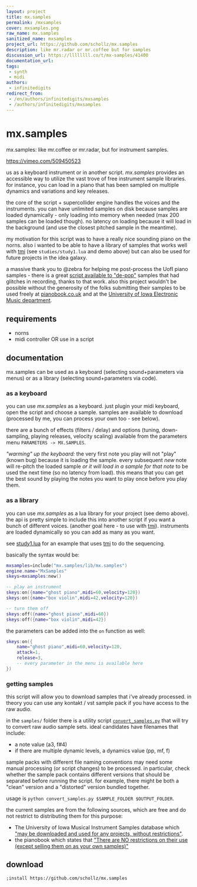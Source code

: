 ```yaml
---
layout: project
title: mx.samples
permalink: /mxsamples
cover: mxsamples.png
raw_name: mx.samples
sanitized_name: mxsamples
project_url: https://github.com/schollz/mx.samples
description: like mr.radar or mr.coffee but for samples
discussion_url: https://llllllll.co/t/mx-samples/41400
documentation_url: 
tags:
 - synth
 - midi
authors:
 - infinitedigits
redirect_from:
 - /en/authors/infinitedigits/mxsamples
 - /authors/infinitedigits/mxsamples
---
```

# mx.samples

mx.samples: like mr.coffee or mr.radar, but for instrument samples.

https://vimeo.com/509450523

us as a keyboard instrument or in another script. *mx.samples* provides an accessible way to utilize the vast trove of free instrument sample libraries.  for instance, you can load in a piano that has been sampled on multiple dynamics and variations and key releases.

the core of the script + supercollider engine handles the voices and the instruments. you can have unlimited samples on disk because samples are loaded dynamically - only loading into memory when needed (max 200 samples can be loaded though). no latency on loading because it will load in the background (and use the closest pitched sample in the meantime).

my motivation for this script was to have a really nice sounding piano on the norns. also i wanted to be able to have a library of samples that works well with [tmi](https://llllllll.co/t/tmi/40818) (see `studies/study1.lua` and demo above) but can also be used for future projects in the idea galaxy.

a massive thank you to @zebra for helping me post-process the UofI piano samples - there is a great [script available to "de-pop"](https://github.com/schollz/mx.samples/blob/main/samples/depop.py) samples that had glitches in recording, thanks to that work. also this project wouldn't be possible without the generosity of the folks submitting their samples to be used freely at [pianobook.co.uk](https://www.pianobook.co.uk/) and at the [University of Iowa Electronic Music department](http://theremin.music.uiowa.edu/MIS.html).

## requirements

- norns
- midi controller OR use in a script

## documentation

mx.samples can be used as a keyboard (selecting sound+parameters via menus) or as a library (selecting sound+parameters via code).

### as a keyboard

you can use *mx.samples* as a keyboard. just plugin your midi keyboard, open the script and choose a sample. samples are available to download (processed by me, you can process your own too - see below).

there are a bunch of effects (filters / delay) and options (tuning, down-sampling, playing releases, velocity scaling) available from the parameters menu `PARAMETERS -> MX.SAMPLES`.

_"warming" up the keyboard:_ the very first note you play will not "play" (known bug) because it is loading the sample. every subsequent *new* note will re-pitch the loaded sample *or it will load in a sample for that note* to be used the next time (so no latency from load). this means that you can get the best sound by playing the notes you want to play once before you play them.

### as a library

you can use *mx.samples* as a lua library for your project (see demo above). the api is pretty simple to include this into another script if you want a bunch of different voices. (another goal here - to use with [tmi](https://llllllll.co/t/tmi/)). instruments are loaded dynamically so you can add as many as you want.

see [study1.lua](https://github.com/schollz/mx.samples/blob/main/studies/study1.lua) for an example that uses [tmi](https://llllllll.co/t/tmi/) to do the sequencing.

basically the syntax would be:

```lua
mxsamples=include("mx.samples/lib/mx.samples")
engine.name="MxSamples"
skeys=mxsamples:new()

-- play an instrument
skeys:on({name="ghost piano",midi=60,velocity=120})
skeys:on({name="box violin",midi=42,velocity=120})

-- turn them off
skeys:off({name="ghost piano",midi=60})
skeys:off({name="box violin",midi=42})
```

the parameters can be added into the `on` function as well:

```lua
skeys:on({
	name="ghost piano",midi=60,velocity=120,
	attack=1,
	release=3,
	-- every parameter in the menu is available here
})
```

### getting samples

this script will allow you to download samples that i've already processed. in theory you can use any kontakt / vst sample pack if you have access to the raw audio.

in the `samples/` folder there is a utility script [`convert_samples.py`](./samples/convert_samples.py) that will try to convert raw audio sample sets. ideal candidates have filenames that include:

- a note value (a3, f#4)
- if there are multiple dynamic levels, a dynamics value (pp, mf, f)

sample packs with different file naming conventions may need some manual processing (or script changes) to be processed. in particular, check whether the sample pack contains different versions that should be separated before running the script. for example, there might be both a "clean" version and a "distorted" version bundled together. 

usage is `python convert_samples.py $SAMPLE_FOLDER $OUTPUT_FOLDER`.

the current samples are from the following sources, which are free and do not restrict to distributing them for this purpose:

- The University of Iowa Musical Instrument Samples database which ["may be downloaded and used for any projects, without restrictions"](http://theremin.music.uiowa.edu/MIS.html).
- the pianobook which states that ["There are NO restrictions on their use (except selling them on as your own samples)"](https://www.pianobook.co.uk/faq/)


## download

`;install https://github.com/schollz/mx.samples`
